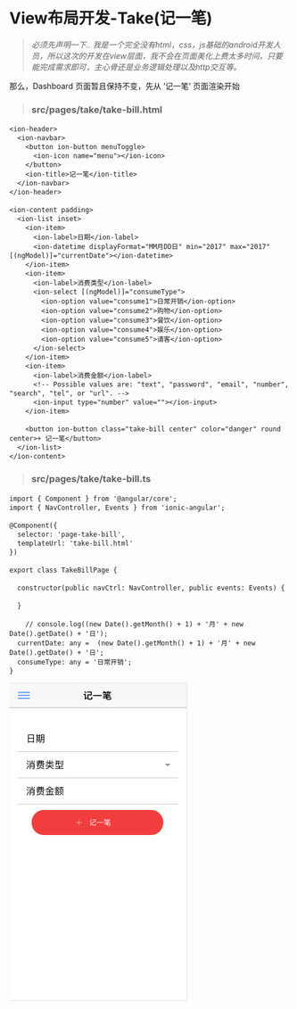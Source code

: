 # View布局开发-Take\(记一笔\)

> _必须先声明一下.. 我是一个完全没有html，css，js基础的android开发人员，所以这次的开发在view层面，我不会在页面美化上费太多时间，只要能完成需求即可，主心骨还是业务逻辑处理以及http交互等。_

那么，Dashboard 页面暂且保持不变，先从 ‘记一笔’ 页面渲染开始

> ### **src/pages/take/take-bill.html**

```
<ion-header>
  <ion-navbar>
    <button ion-button menuToggle>
      <ion-icon name="menu"></ion-icon>
    </button>
    <ion-title>记一笔</ion-title>
  </ion-navbar>
</ion-header>

<ion-content padding>
  <ion-list inset>
    <ion-item>
      <ion-label>日期</ion-label>
      <ion-datetime displayFormat="MM月DD日" min="2017" max="2017" [(ngModel)]="currentDate"></ion-datetime>
    </ion-item>
    <ion-item>
      <ion-label>消费类型</ion-label>
      <ion-select [(ngModel)]="consumeType">
        <ion-option value="consume1">日常开销</ion-option>
        <ion-option value="consume2">购物</ion-option>
        <ion-option value="consume3">餐饮</ion-option>
        <ion-option value="consume4">娱乐</ion-option>
        <ion-option value="consume5">请客</ion-option>
      </ion-select>
    </ion-item>
    <ion-item>
      <ion-label>消费金额</ion-label>
      <!-- Possible values are: "text", "password", "email", "number", "search", "tel", or "url". -->
      <ion-input type="number" value=""></ion-input>
    </ion-item>

    <button ion-button class="take-bill center" color="danger" round center>+ 记一笔</button>
  </ion-list>
</ion-content>
```

> ### **src/pages/take/take-bill.ts**

```
import { Component } from '@angular/core';
import { NavController, Events } from 'ionic-angular';

@Component({
  selector: 'page-take-bill',
  templateUrl: 'take-bill.html'
})

export class TakeBillPage {

  constructor(public navCtrl: NavController, public events: Events) { 

  }

    // console.log((new Date().getMonth() + 1) + '月' + new Date().getDate() + '日');
  currentDate: any =  (new Date().getMonth() + 1) + '月' + new Date().getDate() + '日';
  consumeType: any = '日常开销';
}
```

![](/assets/import.png)



